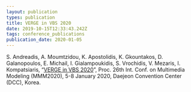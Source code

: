 ```yaml
---
layout: publication
types: publication
title: VERGE in VBS 2020
date: 2019-10-15T12:33:43.242Z
tags: conference_publications
publication_date: 2020-01-05
---
```

S. Andreadis, A. Moumtzidou, K. Apostolidis, K. Gkountakos, D. Galanopoulos, E. Michail, I. Gialampoukidis, S. Vrochidis, V. Mezaris, I. Kompatsiaris, “[VERGE in VBS 2020](https://zenodo.org/record/3605505#.X2G5c8BS9PY)”, Proc. 26th Int. Conf. on Multimedia Modeling (MMM2020), 5-8 January 2020, Daejeon Convention Center (DCC), Korea.